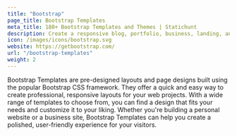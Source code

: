 ```yaml
---
title: "Bootstrap"
page_title: Bootstrap Templates
meta_title: 180+ Bootstrap Templates and Themes | Statichunt
description: Create a responsive blog, portfolio, business, landing, and admin dashboard website with Bootstrap Templates. Choose from a wide range of templates and themes.
icon: /images/icons/bootstrap.svg
website: https://getbootstrap.com/
url: "/bootstrap-templates"
weight: 2
---
```


Bootstrap Templates are pre-designed layouts and page designs built using the popular Bootstrap CSS framework. They offer a quick and easy way to create professional, responsive layouts for your web projects. With a wide range of templates to choose from, you can find a design that fits your needs and customize it to your liking. Whether you're building a personal website or a business site, Bootstrap Templates can help you create a polished, user-friendly experience for your visitors.
